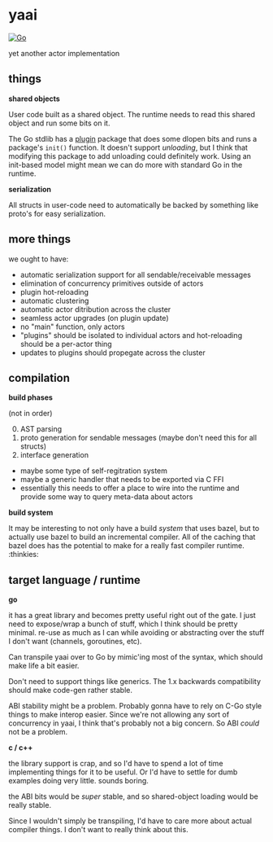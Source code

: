 # yaai

[![Go](https://github.com/JohnMurray/yaai/actions/workflows/test.yml/badge.svg?branch=main)](https://github.com/JohnMurray/yaai/actions/workflows/test.yml)

yet another actor implementation


## things

__shared objects__

User code built as a shared object. The runtime needs to read this shared
object and run some bits on it.

The Go stdlib has a [plugin](https://pkg.go.dev/plugin) package that does
some dlopen bits and runs a package's `init()` function. It doesn't support
_unloading_, but I think that modifying this package to add unloading could
definitely work. Using an init-based model might mean we can do more with
standard Go in the runtime.

__serialization__

All structs in user-code need to automatically be backed by something like
proto's for easy serialization.

## more things

we ought to have:

  + automatic serialization support for all sendable/receivable messages
  + elimination of concurrency primitives outside of actors
  + plugin hot-reloading 
  + automatic clustering
  + automatic actor ditribution across the cluster
  + seamless actor upgrades (on plugin update)
  + no "main" function, only actors
  + "plugins" should be isolated to individual actors and hot-reloading
    should be a per-actor thing
  + updates to plugins should propegate across the cluster

## compilation

__build phases__

(not in order)

0. AST parsing
1. proto generation for sendable messages (maybe don't need this for all structs)
2. interface generation
  + maybe some type of self-regitration system
  + maybe a generic handler that needs to be exported via C FFI
  + essentially this needs to offer a place to wire into the runtime and
    provide some way to query meta-data about actors

__build system__

It may be interesting to not only have a build _system_ that uses bazel,
but to actually use bazel to build an incremental compiler. All of the
caching that bazel does has the potential to make for a really fast
compiler runtime. :thinkies:

## target language / runtime

__go__

it has a great library and becomes pretty useful right out of the gate.
I just need to expose/wrap a bunch of stuff, which I think should be
pretty minimal. re-use as much as I can while avoiding or abstracting over
the stuff I don't want (channels, goroutines, etc).

Can transpile yaai over to Go by mimic'ing most of the syntax, which should
make life a bit easier.

Don't need to support things like generics. The 1.x backwards compatibility
should make code-gen rather stable.

ABI stability might be a problem. Probably gonna have to rely on C-Go style
things to make interop easier. Since we're not allowing any sort of
concurrency in yaai, I think that's probably not a big concern. So ABI
_could_ not be a problem.

__c / c++__

the library support is crap, and so I'd have to spend a lot of time
implementing things for it to be useful. Or I'd have to settle for
dumb examples doing very little. sounds boring.

the ABI bits would be _super_ stable, and so shared-object loading
would be really stable.

Since I wouldn't simply be transpiling, I'd have to care more about
actual compiler things. I don't want to really think about this.